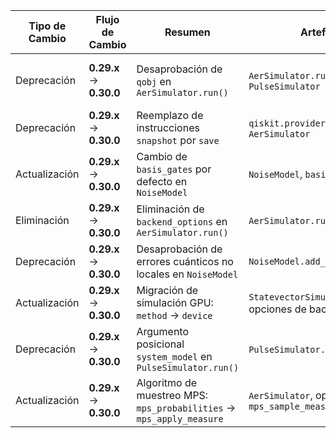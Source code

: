 | Tipo de Cambio         | Flujo de Cambio    | Resumen                                                                 | Artefactos afectados                                                                 | Código Pre-Migración                                                                 | Código Post-Migración                                                                | Dificultad            | Impacto SE/QSE        | Referencias                                                                 |
|-------------------------|---------------------|-------------------------------------------------------------------------|--------------------------------------------------------------------------------------|--------------------------------------------------------------------------------------|--------------------------------------------------------------------------------------|-----------------------|-----------------------|-----------------------------------------------------------------------------|
| Deprecación             | **0.29.x** → **0.30.0** | Desaprobación de `qobj` en `AerSimulator.run()`                         | `AerSimulator.run()`, `QasmSimulator`, `PulseSimulator`                              | `backend.run(qobj=assembled_qobj)`                                                   | `backend.run(circuits, **run_options)`                                               | **Moderada** _(refactor de flujo de ejecución)_ | **QSE** _(ejecución cuántica)_ | [Release Notes](https://docs.quantum.ibm.com/api/qiskit/release-notes#0.30.0) |
| Deprecación             | **0.29.x** → **0.30.0** | Reemplazo de instrucciones `snapshot` por `save`                        | `qiskit.providers.aer.extensions.Snapshot`, `AerSimulator`                           | `circuit.snapshot('state')`                                                         | `circuit.save_statevector()`                                                        | **Baja** _(renombrado)_ | **QSE** _(simulación)_ | [Release Notes](https://docs.quantum.ibm.com/api/qiskit/release-notes#0.30.0) |
| Actualización           | **0.29.x** → **0.30.0** | Cambio de `basis_gates` por defecto en `NoiseModel`                     | `NoiseModel`, `basis_gates`                                                          | `NoiseModel()`                                                                       | `NoiseModel(basis_gates=['id', 'u3', 'cx'])`                                         | **Moderada** _(config manual)_ | **QSE** _(ruido)_    | [Release Notes](https://docs.quantum.ibm.com/api/qiskit/release-notes#0.30.0) |
| Eliminación             | **0.29.x** → **0.30.0** | Eliminación de `backend_options` en `AerSimulator.run()`                | `AerSimulator.run()`, `backend_options`                                              | `backend.run(backend_options={'noise_model': noise})`                               | `backend.run(noise_model=noise)`                                                    | **Moderada** _(refactor kwargs)_ | **SE** _(API)_       | [Release Notes](https://docs.quantum.ibm.com/api/qiskit/release-notes#0.30.0) |
| Deprecación             | **0.29.x** → **0.30.0** | Desaprobación de errores cuánticos no locales en `NoiseModel`           | `NoiseModel.add_nonlocal_quantum_error()`                                            | `noise_model.add_nonlocal_quantum_error(error, ['u3'], [0], [1])`                   | _Añadir ruido manualmente via transpilador_                                         | **Alta** _(requiere transpilación personalizada)_ | **QSE** _(ruido)_    | [Release Notes](https://docs.quantum.ibm.com/api/qiskit/release-notes#0.30.0) |
| Actualización           | **0.29.x** → **0.30.0** | Migración de simulación GPU: `method` → `device`                        | `StatevectorSimulator`, `UnitarySimulator`, opciones de backend                      | `backend.set_options(method='statevector_gpu')`                                     | `backend.set_options(device='GPU')`                                                 | **Baja** _(renombrado)_ | **QSE** _(hardware)_ | [Release Notes](https://docs.quantum.ibm.com/api/qiskit/release-notes#0.30.0) |
| Deprecación             | **0.29.x** → **0.30.0** | Argumento posicional `system_model` en `PulseSimulator.run()`           | `PulseSimulator.run()`, `system_model`                                               | `backend.run(schedule, system_model)`                                               | `backend.run(schedule, system_model=system_model)`                                  | **Baja** _(cambio sintaxis)_ | **QSE** _(pulse)_    | [Release Notes](https://docs.quantum.ibm.com/api/qiskit/release-notes#0.30.0) |
| Actualización           | **0.29.x** → **0.30.0** | Algoritmo de muestreo MPS: `mps_probabilities` → `mps_apply_measure`    | `AerSimulator`, opción `mps_sample_measure_algorithm`                                | `backend.set_options(mps_sample_measure_algorithm='mps_probabilities')`             | _Comportamiento por defecto (no requiere configuración)_                            | **Nula** _(default actualizado)_ | **QSE** _(simulación)_ | [Release Notes](https://docs.quantum.ibm.com/api/qiskit/release-notes#0.30.0) |